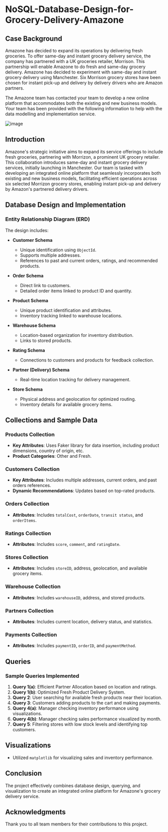 # NoSQL-Database-Design-for-Grocery-Delivery-Amazone

## Case Background
Amazone has decided to expand its operations by delivering fresh groceries. To offer same-day and instant grocery delivery service, the company has partnered with a UK groceries retailer, Morrison. This partnership will enable Amazone to do fresh and same-day grocery delivery. Amazone has decided to experiment with same-day and instant grocery delivery using Manchester. Six Morrison grocery stores have been chosen for instant pick-up and delivery by delivery drivers who are Amazon partners.

The Amazone team has contacted your team to develop a new online platform that accommodates both the existing and new business models. Your team has been provided with the following information to help with the data modelling and implementation service.

![image](https://github.com/user-attachments/assets/8fc39d49-1648-41e9-9898-6d67c3ed6930)


## Introduction
Amazone's strategic initiative aims to expand its service offerings to include fresh groceries, partnering with Morrizon, a prominent UK grocery retailer. This collaboration introduces same-day and instant grocery delivery services, initially launching in Manchester. Our team is tasked with developing an integrated online platform that seamlessly incorporates both existing and new business models, facilitating efficient operations across six selected Morrizon grocery stores, enabling instant pick-up and delivery by Amazon's partnered delivery drivers.

## Database Design and Implementation

### Entity Relationship Diagram (ERD)
The design includes:
- **Customer Schema**
  - Unique identification using `ObjectId`.
  - Supports multiple addresses.
  - References to past and current orders, ratings, and recommended products.
  
- **Order Schema**
  - Direct link to customers.
  - Detailed order items linked to product ID and quantity.
  
- **Product Schema**
  - Unique product identification and attributes.
  - Inventory tracking linked to warehouse locations.
  
- **Warehouse Schema**
  - Location-based organization for inventory distribution.
  - Links to stored products.
  
- **Rating Schema**
  - Connections to customers and products for feedback collection.
  
- **Partner (Delivery) Schema**
  - Real-time location tracking for delivery management.
  
- **Store Schema**
  - Physical address and geolocation for optimized routing.
  - Inventory details for available grocery items.

## Collections and Sample Data

### Products Collection
- **Key Attributes**: Uses Faker library for data insertion, including product dimensions, country of origin, etc.
- **Product Categories**: Other and Fresh.

### Customers Collection
- **Key Attributes**: Includes multiple addresses, current orders, and past orders references.
- **Dynamic Recommendations**: Updates based on top-rated products.

### Orders Collection
- **Attributes**: Includes `totalCost`, `orderDate`, `transit status`, and `orderItems`.

### Ratings Collection
- **Attributes**: Includes `score`, `comment`, and `ratingDate`.

### Stores Collection
- **Attributes**: Includes `storeID`, address, geolocation, and available grocery items.

### Warehouse Collection
- **Attributes**: Includes `warehouseID`, address, and stored products.

### Partners Collection
- **Attributes**: Includes current location, delivery status, and statistics.

### Payments Collection
- **Attributes**: Includes `paymentID`, `orderID`, and `paymentMethod`.

## Queries

### Sample Queries Implemented
1. **Query 1(a)**: Efficient Partner Allocation based on location and ratings.
2. **Query 1(b)**: Optimized Fresh Product Delivery System.
3. **Query 2**: User searching for available fresh products near their location.
4. **Query 3**: Customers adding products to the cart and making payments.
5. **Query 4(a)**: Manager checking inventory performance using visualizations.
6. **Query 4(b)**: Manager checking sales performance visualized by month.
7. **Query 5**: Filtering stores with low stock levels and identifying top customers.

## Visualizations
- Utilized `matplotlib` for visualizing sales and inventory performance.

## Conclusion
The project effectively combines database design, querying, and visualization to create an integrated online platform for Amazone's grocery delivery service.

## Acknowledgments
Thank you to all team members for their contributions to this project.

